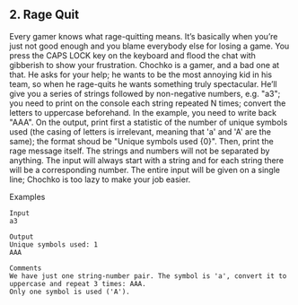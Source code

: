 ## 2. Rage Quit 

Every gamer knows what rage-quitting means. It’s basically when you’re just not good enough and you blame everybody else for losing a game. You press the CAPS LOCK key on the keyboard and flood the chat with gibberish to show your frustration.
Chochko is a gamer, and a bad one at that. He asks for your help; he wants to be the most annoying kid in his team, so when he rage-quits he wants something truly spectacular. He’ll give you a series of strings followed by non-negative numbers, e.g. "a3"; you need to print on the console each string repeated N times; convert the letters to uppercase beforehand. In the example, you need to write back "AAA". 
On the output, print first a statistic of the number of unique symbols used (the casing of letters is irrelevant, meaning that 'a' and 'A' are the same); the format shoud be "Unique symbols used {0}". Then, print the rage message itself.
The strings and numbers will not be separated by anything. The input will always start with a string and for each string there will be a corresponding number. The entire input will be given on a single line; Chochko is too lazy to make your job easier.

Examples
```
Input		
a3	

Output
Unique symbols used: 1
AAA	

Comments
We have just one string-number pair. The symbol is 'a', convert it to uppercase and repeat 3 times: AAA.
Only one symbol is used ('A').
```
